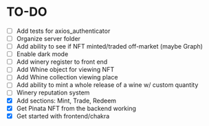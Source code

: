 # TO-DO
- [ ] Add tests for axios\_authenticator
- [ ] Organize server folder
- [ ] Add ability to see if NFT minted/traded off-market (maybe Graph)
- [ ] Enable dark mode
- [ ] Add winery register to front end
- [ ] Add Whine object for viewing NFT
- [ ] Add Whine collection viewing place
- [ ] Add ability to mint a whole release of a wine w/ custom quantity
- [ ] Winery reputation system
- [x] Add sections: Mint, Trade, Redeem
- [x] Get Pinata NFT from the backend working
- [x] Get started with frontend/chakra
